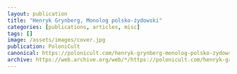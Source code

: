 ```yaml
---
layout: publication
title: "Henryk Grynberg, Monolog polsko-żydowski"
categories: [publications, articles, misc]
tags: []
image: /assets/images/cover.jpg
publication: PoloniCult
canonical: https://polonicult.com/henryk-grynberg-monolog-polsko-zydowski/
archive: https://web.archive.org/web/*/https://polonicult.com/henryk-grynberg-monolog-polsko-zydowski/
---
```

